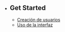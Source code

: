 - ## Get Started
    - [Creación de usuarios](/{{route}}/{{version}}/usuarios)
    - [Uso de la interfaz](/{{route}}/{{version}}/interfaz)